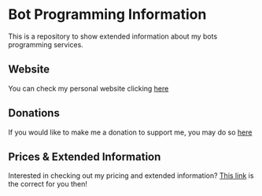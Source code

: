# Bot Programming Information
This is a repository to show extended information about my bots programming services. 

## Website
You can check my personal website clicking [here](http://www.bxnny.orgfree.com)

## Donations
If you would like to make me a donation to support me, you may do so [here](https://www.paypal.me/hmbxnny)

## Prices & Extended Information
Interested in checking out my pricing and extended information? [This link](https://github.com/dhBxnny/Bot-Programming-Information/blob/master/Info.md) is the correct for you then!
